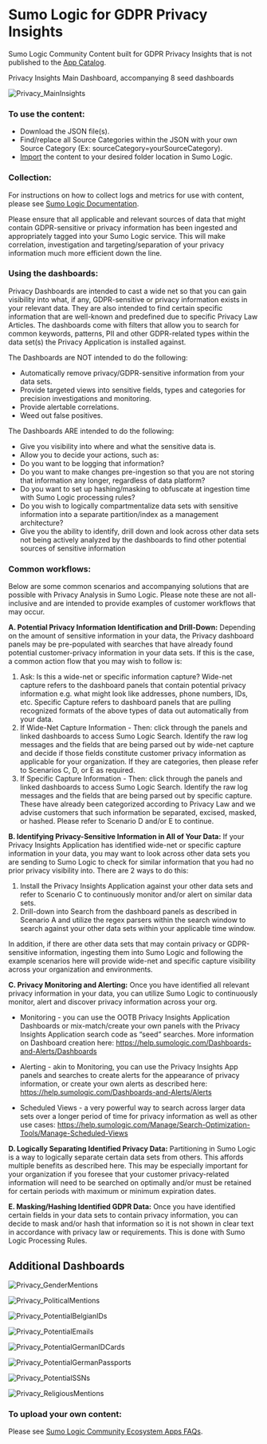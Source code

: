 # Sumo Logic for GDPR Privacy Insights
Sumo Logic Community Content built for GDPR Privacy Insights that is not published to the [App Catalog](https://help.sumologic.com/docs/integrations/).

Privacy Insights Main Dashboard, accompanying 8 seed dashboards

![Privacy_MainInsights](Screenshots/Privacy_MainInsights.png)

### To use the content:
- Download the JSON file(s).
- Find/replace all Source Categories within the JSON with your own Source Category (Ex: sourceCategory=yourSourceCategory).
- [Import](https://help.sumologic.com/docs/get-started/library/#import-content) the content to your desired folder location in Sumo Logic.

### Collection:
For instructions on how to collect logs and metrics for use with content, please see [Sumo Logic Documentation](https://help.sumologic.com/docs/send-data/).

Please ensure that all applicable and relevant sources of data that might contain GDPR-sensitive or privacy information has been ingested and appropriately tagged into your Sumo Logic service. This will make correlation, investigation and targeting/separation of your privacy information much more efficient down the line.

### Using the dashboards: 
Privacy Dashboards are intended to cast a wide net so that you can gain visibility into what, if any, GDPR-sensitive or privacy information exists in your relevant data. They are also intended to find certain specific information that are well-known and predefined due to specific Privacy Law Articles. The dashboards come with filters that allow you to search for common keywords, patterns, PII and other GDPR-related types within the data set(s) the Privacy Application is installed against. 
 
The Dashboards are NOT intended to do the following: 
- Automatically remove privacy/GDPR-sensitive information from your data sets. 
- Provide targeted views into sensitive fields, types and categories for precision investigations and monitoring. 
- Provide alertable correlations. 
- Weed out false positives. 
 
The Dashboards ARE intended to do the following: 
- Give you visibility into where and what the sensitive data is. 
- Allow you to decide your actions, such as: 
- Do you want to be logging that information? 
- Do you want to make changes pre-ingestion so that you are not storing that 
information any longer, regardless of data platform? 
- Do you want to set up hashing/masking to obfuscate at ingestion time with Sumo Logic processing rules? 
- Do you wish to logically compartmentalize data sets with sensitive information into a separate partition/index as a management architecture? 
- Give you the ability to identify, drill down and look across other data sets not being actively analyzed by the dashboards to find other potential sources of sensitive information

### Common workflows: 
Below are some common scenarios and accompanying solutions that are possible with Privacy Analysis in Sumo Logic. Please note these are not all-inclusive and are intended to provide examples of customer workflows that may occur. 
 
**A. Potential Privacy Information Identification and Drill-Down​:**
Depending on the amount of sensitive information in your data, the Privacy dashboard panels may be pre-populated with searches that have already found potential customer-privacy information in your data sets. If this is the case, a common action flow that you may wish to follow is: 
   1. Ask: Is this a wide-net or specific information capture?​ Wide-net capture refers to the dashboard panels that contain ​potential​ privacy information e.g. what might look like addresses, phone numbers, IDs, etc. Specific Capture refers to dashboard panels that are pulling recognized formats of the above types of data out automatically from your data. 
   2. If Wide-Net Capture Information​ - ​Then​: click through the panels and linked dashboards to access Sumo Logic Search. Identify the raw log messages and the fields that are being parsed out by wide-net capture and decide if those fields constitute customer privacy information as applicable for your organization. If they are categories, then please refer to Scenarios C, D, or E as required. 
   3. If Specific Capture Information - Then​: click through the panels and linked dashboards to access Sumo Logic Search. Identify the raw log messages and the fields that are being parsed out by specific capture. These have already been categorized according to Privacy Law and we advise customers that such information be separated, excised, masked, or hashed. Please refer to Scenario D and/or E to continue. 
 
**B. Identifying Privacy-Sensitive Information in All of Your Data​:** 
If your Privacy Insights Application has identified wide-net or specific capture information in your data, you may want to look across other data sets you are sending to Sumo Logic to check for similar information that you had no prior privacy visibility into. There are 2 ways to do this: 
   1. Install the Privacy Insights Application against your other data sets and refer to Scenario C to continuously monitor and/or alert on similar data sets. 
   2. Drill-down into Search from the dashboard panels as described in Scenario A and utilize the ​regex parsers​ within the search window to search against your other data sets within your applicable time window. 

In addition, if there are other data sets that may contain privacy or GDPR-sensitive information, ingesting them into Sumo Logic and following the example scenarios here will provide wide-net and specific capture visibility across your organization and environments. 
 
**C. Privacy Monitoring and Alerting​:**
Once you have identified all relevant privacy information in your data, you can utilize Sumo Logic to continuously monitor, alert and discover privacy information across your org. 
 
   - Monitoring​ - you can use the OOTB Privacy Insights Application Dashboards or mix-match/create your own panels with the Privacy Insights Application search code as “seed” searches. More information on Dashboard creation here: https://help.sumologic.com/Dashboards-and-Alerts/Dashboards 
 
   - Alerting​ - akin to Monitoring, you can use the Privacy Insights App panels and searches to create alerts for the appearance of privacy information, or create your own alerts as described here: ​https://help.sumologic.com/Dashboards-and-Alerts/Alerts 
 
 
   - Scheduled Views​ -  a very powerful way to search across larger data sets over a longer period of time for privacy information as well as other use cases: https://help.sumologic.com/Manage/Search-Optimization-Tools/Manage-Scheduled-Views 
 
**D. Logically Separating Identified Privacy Data​:** 
Partitioning in Sumo Logic is a way to logically separate certain data sets from others. This affords multiple benefits as described ​here​. This may be especially important for your organization if you foresee that your customer privacy-related information will need to be searched on optimally and/or must be retained for certain periods with maximum or minimum expiration dates. 
 
**E. Masking/Hashing Identified GDPR Data​:** 
Once you have identified certain fields in your data sets to contain privacy information, you can decide to mask and/or hash that information so it is not shown in clear text in accordance with privacy law or requirements. This is done with Sumo Logic ​Processing Rules​. 

## Additional Dashboards

![Privacy_GenderMentions](Screenshots/Privacy_GenderMentions.png)

![Privacy_PoliticalMentions](Screenshots/Privacy_PoliticalMentions.png)

![Privacy_PotentialBelgianIDs](Screenshots/Privacy_PotentialBelgianIDs.png)

![Privacy_PotentialEmails](Screenshots/Privacy_PotentialEmails.png)

![Privacy_PotentialGermanIDCards](Screenshots/Privacy_PotentialGermanIDCards.png)

![Privacy_PotentialGermanPassports](Screenshots/Privacy_PotentialGermanPassports.png)

![Privacy_PotentialSSNs](Screenshots/Privacy_PotentialSSNs.png)

![Privacy_ReligiousMentions](Screenshots/Privacy_ReligiousMentions.png)

### To upload your own content:
Please see [Sumo Logic Community Ecosystem Apps FAQs](https://help.sumologic.com/docs/integrations/community-ecosystem-apps/#faq).